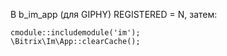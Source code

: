 В b_im_app (для GIPHY) REGISTERED = N, затем:
```
cmodule::includemodule('im');
\Bitrix\Im\App::clearCache();
```